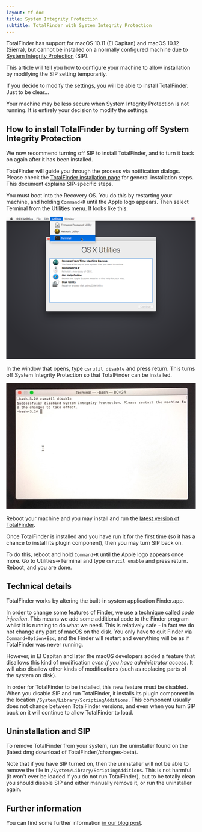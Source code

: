 ```yaml
---
layout: tf-doc
title: System Integrity Protection
subtitle: TotalFinder with System Integrity Protection
---
```


TotalFinder has support for macOS 10.11 (El Capitan) and macOS 10.12 (Sierra), but cannot be installed on a normally configured machine due to [System Integrity Protection](https://en.wikipedia.org/wiki/System_Integrity_Protection) (SIP).

This article will tell you how to configure your machine to allow installation by modifying the SIP setting temporarily.

If you decide to modify the settings, you will be able to install TotalFinder. Just to be clear...

<div class="info-box exclamation">
Your machine may be less secure when System Integrity Protection is not running. It is entirely your decision to modify the settings.
</div>

## How to install TotalFinder by turning off System Integrity Protection

We now recommend turning off SIP to install TotalFinder, and to turn it back on again after it has been installed.

TotalFinder will guide you through the process via notification dialogs. 
Please check the [TotalFinder installation page](/installation) for general installation steps. 
This document explains SIP-specific steps.

You must boot into the Recovery OS. You do this by restarting your machine, and holding `Command+R` until the Apple logo appears. 
Then select Terminal from the Utilities menu. It looks like this:

<img src="/shared/img/recovery-utilities-terminal.png" class="doc-image">

In the window that opens, type
<code>csrutil disable</code>
and press return. This turns off System Integrity Protection so that TotalFinder can be installed.

<img src="/images/csrutil-disable.jpg" class="doc-image">

Reboot your machine and you may install and run the [latest version of TotalFinder](/changes-beta).

Once TotalFinder is installed and you have run it for the first time (so it has a chance to install its plugin component), then you may turn SIP back on.

To do this, reboot and hold `Command+R` until the Apple logo appears once more. Go to Utilities-&gt;Terminal and type `csrutil enable` and press return. Reboot, and you are done.

## Technical details

TotalFinder works by altering the built-in system application Finder.app. 

In order to change some features of Finder, we use a technique called _code injection_. This means we add some additional code to the Finder program whilst it is running to do what we need. This is relatively safe - in fact we do not change any part of macOS on the disk. You only have to quit Finder via `Command+Option+Esc`, and the Finder will restart and everything will be as if TotalFinder was never running.

However, in El Capitan and later the macOS developers added a feature that disallows this kind of modification _even if you have administrator access_. It will also disallow other kinds of modifications (such as replacing parts of the system on disk).

In order for TotalFinder to be installed, this new feature must be disabled. When you disable SIP and run TotalFinder, it installs its plugin component in the location `/System/Library/ScriptingAdditions`. This component usually does not change between TotalFinder versions, and even when you turn SIP back on it will continue to allow TotalFinder to load.

## Uninstallation and SIP

To remove TotalFinder from your system, run the uninstaller found on the [latest dmg download of TotalFinder(/changes-beta). 

Note that if you have SIP turned on, then the uninstaller will not be able to remove the file in `/System/Library/ScriptingAdditions`. This is not harmful (it won't ever be loaded if you do not run TotalFinder), but to be totally clean you should disable SIP and either manually remove it, or run the uninstaller again.

## Further information

You can find some further information [in our blog post](http://blog.binaryage.com/TODO).

